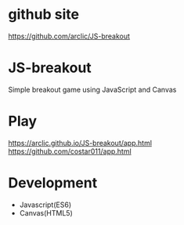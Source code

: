 # github site

https://github.com/arclic/JS-breakout

# JS-breakout

Simple breakout game using JavaScript and Canvas

# Play

https://arclic.github.io/JS-breakout/app.html
https://github.com/costar011/app.html

# Development

- Javascript(ES6)
- Canvas(HTML5)
